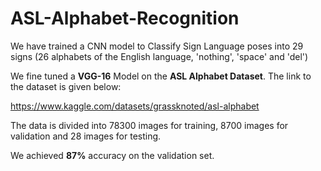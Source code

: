 # ASL-Alphabet-Recognition

We have trained a CNN model to Classify Sign Language poses into 29 signs (26 alphabets of the English language, 'nothing', 'space' and 'del')

We fine tuned a **VGG-16** Model on the **ASL Alphabet Dataset**. The link to the dataset is given below:

https://www.kaggle.com/datasets/grassknoted/asl-alphabet

The data is divided into 78300 images for training, 8700 images for validation and 28 images for testing.

We achieved **87%** accuracy on the validation set.
